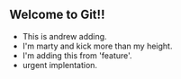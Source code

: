 ## Welcome to Git!!

- This is andrew adding.
- I'm marty and kick more than my height.
- I'm adding this from 'feature'.
- urgent implentation.